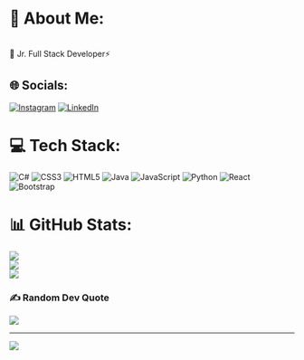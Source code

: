 # 💫 About Me:
<br>🔭 Jr. Full Stack Developer⚡


## 🌐 Socials:
[![Instagram](https://img.shields.io/badge/Instagram-%23E4405F.svg?logo=Instagram&logoColor=white)](https://instagram.com/pantehonizm) [![LinkedIn](https://img.shields.io/badge/LinkedIn-%230077B5.svg?logo=linkedin&logoColor=white)](https://linkedin.com/in/batuhan-arslan-42960a267/) 

# 💻 Tech Stack:
![C#](https://img.shields.io/badge/c%23-%23239120.svg?style=for-the-badge&logo=c-sharp&logoColor=white) ![CSS3](https://img.shields.io/badge/css3-%231572B6.svg?style=for-the-badge&logo=css3&logoColor=white) ![HTML5](https://img.shields.io/badge/html5-%23E34F26.svg?style=for-the-badge&logo=html5&logoColor=white) ![Java](https://img.shields.io/badge/java-%23ED8B00.svg?style=for-the-badge&logo=java&logoColor=white) ![JavaScript](https://img.shields.io/badge/javascript-%23323330.svg?style=for-the-badge&logo=javascript&logoColor=%23F7DF1E) ![Python](https://img.shields.io/badge/python-3670A0?style=for-the-badge&logo=python&logoColor=ffdd54) ![React](https://img.shields.io/badge/react-%2320232a.svg?style=for-the-badge&logo=react&logoColor=%2361DAFB) ![Bootstrap](https://img.shields.io/badge/bootstrap-%23563D7C.svg?style=for-the-badge&logo=bootstrap&logoColor=white)
# 📊 GitHub Stats:
![](https://github-readme-stats.vercel.app/api?username=erlikbatuhanarslan&theme=merko&hide_border=false&include_all_commits=false&count_private=false)<br/>
![](https://github-readme-streak-stats.herokuapp.com/?user=erlikbatuhanarslan&theme=merko&hide_border=false)<br/>
![](https://github-readme-stats.vercel.app/api/top-langs/?username=erlikbatuhanarslan&theme=merko&hide_border=false&include_all_commits=false&count_private=false&layout=compact)

### ✍️ Random Dev Quote
![](https://quotes-github-readme.vercel.app/api?type=horizontal&theme=merko)

---
[![](https://visitcount.itsvg.in/api?id=erlikbatuhanarslan&icon=6&color=2)](https://visitcount.itsvg.in)

<!-- Proudly created with GPRM ( https://gprm.itsvg.in ) -->
